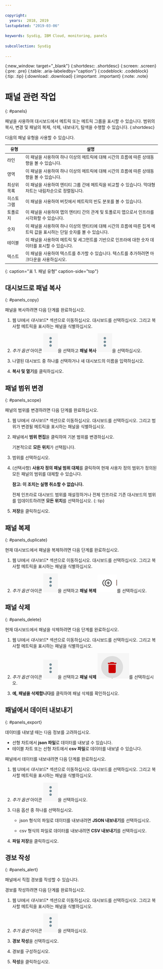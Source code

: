 ```yaml
---

copyright:
  years:  2018, 2019
lastupdated: "2019-03-06"

keywords: Sysdig, IBM Cloud, monitoring, panels

subcollection: Sysdig

---
```


{:new_window: target="_blank"}
{:shortdesc: .shortdesc}
{:screen: .screen}
{:pre: .pre}
{:table: .aria-labeledby="caption"}
{:codeblock: .codeblock}
{:tip: .tip}
{:download: .download}
{:important: .important}
{:note: .note}


# 패널 관련 작업
{: #panels}

패널을 사용하여 대시보드에서 메트릭 또는 메트릭 그룹을 표시할 수 있습니다. 범위의 복사, 변경 및 패널의 복제, 삭제, 내보내기, 탐색을 수행할 수 있습니다.
{:shortdesc}

다음의 패널 유형을 사용할 수 있습니다.

|유형 |설명 |
|------|-------------|
| 라인 | 이 패널을 사용하여 하나 이상의 메트릭에 대해 시간의 흐름에 따른 상태동향을 볼 수 있습니다.  |
| 영역 | 이 패널을 사용하여 하나 이상의 메트릭에 대해 시간의 흐름에 따른 상태동향을 볼 수 있습니다.  |
| 최상위 목록 | 이 패널을 사용하여 엔티티 그룹 간에 메트릭을 비교할 수 있습니다. 막대형 차트는 내림차순으로 정렬됩니다.  |
| 히스토그램 | 이 패널을 사용하여 버킷에서 메트릭의 빈도 분포를 볼 수 있습니다.  |
| 토폴로지 | 이 패널을 사용하여 맵의 엔티티 간의 관계 및 토폴로지 맵으로서 인프라를 시각화할 수 있습니다.  |
| 숫자 | 이 패널을 사용하여 하나 이상의 엔티티에 대해 시간의 흐름에 따른 집계 메트릭 값을 표시하는 단일 숫자를 볼 수 있습니다.  |
| 테이블 | 이 패널을 사용하여 메트릭 및 세그먼트를 기반으로 인프라에 대한 숫자 데이터를 표시할 수 있습니다.  |
| 텍스트 | 이 패널을 사용하여 텍스트를 추가할 수 있습니다. 텍스트를 추가하려면 마크다운을 사용하십시오.  |
{: caption="표 1. 패널 유형" caption-side="top"} 



## 대시보드로 패널 복사
{: #panels_copy}

패널을 복사하려면 다음 단계를 완료하십시오.

1. 웹 UI에서 *대시보드** 섹션으로 이동하십시오. 대시보드를 선택하십시오. 그리고 복사할 메트릭을 표시하는 패널을 식별하십시오.

2. *추가 옵션* 아이콘 ![세 점 아이콘](images/actions.png)을 선택하고 **패널 복사** ![복사 아이콘](images/actions.png)을 선택하십시오.

3. 나열된 대시보드 중 하나를 선택하거나 새 대시보드의 이름을 입력하십시오. 

4. **복사 및 열기**를 클릭하십시오.



## 패널 범위 변경
{: #panels_scope}

패널의 범위를 변경하려면 다음 단계를 완료하십시오.

1. 웹 UI에서 *대시보드** 섹션으로 이동하십시오. 대시보드를 선택하십시오. 그리고 범위가 변경될 메트릭을 표시하는 패널을 식별하십시오.

2. 패널에서 **범위 편집**을 클릭하여 기본 범위를 변경하십시오. 

    기본적으로 **모든 위치**가 선택됩니다.
    
3. 범위를 선택하십시오. 

4. (선택사항) **사용자 정의 패널 범위 대체**를 클릭하여 현재 사용자 정의 범위가 정의된 모든 패널의 범위를 대체할 수 있습니다. 

    **참고: 이 조치는 실행 취소할 수 없습니다.** 

    전체 인프라로 대시보드 범위를 재설정하거나 전체 인프라로 기존 대시보드의 범위를 업데이트하려면 **모든 위치**를 선택하십시오.
    {: tip}

5. **저장**을 클릭하십시오.



## 패널 복제
{: #panels_duplicate}

현재 대시보드에서 패널을 복제하려면 다음 단계를 완료하십시오.

1. 웹 UI에서 *대시보드** 섹션으로 이동하십시오. 대시보드를 선택하십시오. 그리고 복사할 메트릭을 표시하는 패널을 식별하십시오.

2. *추가 옵션* 아이콘 ![세 점 아이콘](images/actions.png)을 선택하고 **패널 복제** ![복사 아이콘](images/duplicate.png)를 선택하십시오.


## 패널 삭제
{: #panels_delete}

현재 대시보드에서 패널을 삭제하려면 다음 단계를 완료하십시오.

1. 웹 UI에서 *대시보드** 섹션으로 이동하십시오. 대시보드를 선택하십시오. 그리고 복사할 메트릭을 표시하는 패널을 식별하십시오.

2. *추가 옵션* 아이콘 ![세 점 아이콘](images/actions.png)을 선택하고 **패널 삭제** ![복사 아이콘](images/delete.png)를 선택하십시오.

3. **예, 패널을 삭제합니다**를 클릭하여 패널 삭제를 확인하십시오.



## 패널에서 데이터 내보내기
{: #panels_export}

데이터를 내보낼 때는 다음 정보를 고려하십시오.

* 선형 차트에서 **json 파일**로 데이터를 내보낼 수 있습니다.
* 테이블 차트 또는 선형 차트에서 **csv 파일**로 데이터를 내보낼 수 있습니다.

패널에서 데이터를 내보내려면 다음 단계를 완료하십시오.

1. 웹 UI에서 *대시보드** 섹션으로 이동하십시오. 대시보드를 선택하십시오. 그리고 복사할 메트릭을 표시하는 패널을 식별하십시오.

2. *추가 옵션* 아이콘 ![세 점 아이콘](images/actions.png)을 선택하십시오.

3. 다음 옵션 중 하나를 선택하십시오.

    * json 형식의 파일로 데이터를 내보내려면 **JSON 내보내기**를 선택하십시오.

    * csv 형식의 파일로 데이터를 내보내려면 **CSV 내보내기**를 선택하십시오.

4. **파일 저장**을 클릭하십시오.




## 경보 작성
{: #panels_alert}

패널에서 직접 경보를 작성할 수 있습니다.

경보를 작성하려면 다음 단계를 완료하십시오.

1. 웹 UI에서 *대시보드** 섹션으로 이동하십시오. 대시보드를 선택하십시오. 그리고 복사할 메트릭을 표시하는 패널을 식별하십시오.

2. *추가 옵션* 아이콘 ![세 점 아이콘](images/actions.png)을 선택하십시오.

3. **경보 작성**을 선택하십시오.

4. 경보를 구성하십시오.

5. **작성**을 클릭하십시오.


